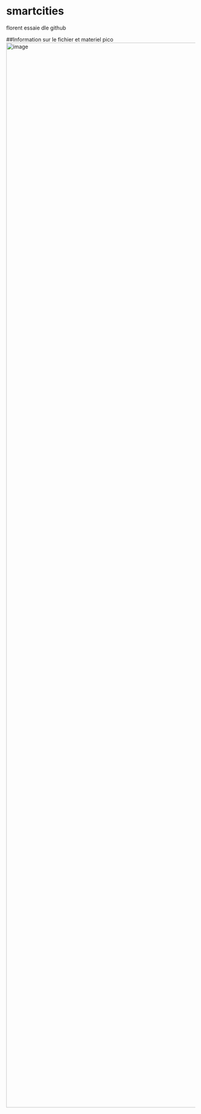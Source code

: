 # smartcities

florent essaie dle github 


##Information sur le fichier et materiel pico 
<img width="2000" height="2828" alt="image" src="https://github.com/user-attachments/assets/6527a8af-d2c6-4aed-965b-97c271e92560" />
